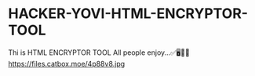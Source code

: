 # HACKER-YOVI-HTML-ENCRYPTOR-TOOL
Thi is HTML ENCRYPTOR TOOL All people enjoy...✅🖥️🧑‍💻
https://files.catbox.moe/4p88v8.jpg
